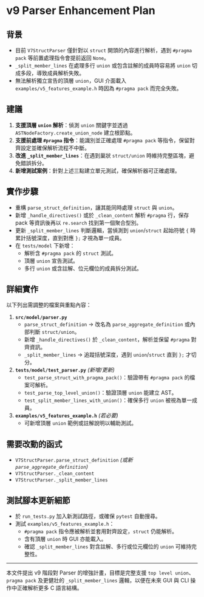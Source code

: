 # v9 Parser Enhancement Plan

## 背景
- 目前 `V7StructParser` 僅針對以 `struct` 開頭的內容進行解析，遇到 `#pragma pack` 等前置處理指令會提前返回 `None`。
- `_split_member_lines` 在處理多行 `union` 或包含註解的成員時容易將 `union` 切成多段，導致成員解析失敗。
- 無法解析獨立宣告的頂層 `union`，GUI 介面載入 `examples/v5_features_example.h` 時因為 `#pragma pack` 而完全失敗。

## 建議
1. **支援頂層 `union` 解析**：偵測 `union` 關鍵字並透過 `ASTNodeFactory.create_union_node` 建立根節點。
2. **支援前處理 `#pragma` 指令**：能識別並正確處理 `#pragma pack` 等指令，保留對齊設定並確保解析流程不中斷。
3. **改進 `_split_member_lines`**：在遇到巢狀 `struct/union` 時維持完整區塊，避免錯誤拆分。
4. **新增測試案例**：針對上述三點建立單元測試，確保解析器可正確處理。

## 實作步驟
- 重構 `parse_struct_definition`，讓其能同時處理 `struct` 與 `union`。
- 新增 `_handle_directives()` 或於 `_clean_content` 解析 `#pragma` 行，保存 pack 等資訊後再以 `re.search` 找到第一個聚合型別。
- 更新 `_split_member_lines` 判斷邏輯，當偵測到 `union`/`struct` 起始符號 `{` 時累計括號深度，直到對應 `};` 才視為單一成員。
- 在 `tests/model` 下新增：
  - 解析含 `#pragma pack` 的 `struct` 測試。
  - 頂層 `union` 宣告測試。
  - 多行 `union` 或含註解、位元欄位的成員拆分測試。

## 詳細實作
以下列出需調整的檔案與重點內容：
1. **`src/model/parser.py`**
   - `parse_struct_definition` → 改名為 `parse_aggregate_definition` 或內部判斷 `struct/union`。
   - 新增 `_handle_directives()` 於 `_clean_content`，解析並保留 `#pragma` 對齊資訊。
   - `_split_member_lines` → 追蹤括號深度，遇到 `union`/`struct` 直到 `};` 才切分。
2. **`tests/model/test_parser.py`** *(新增/更新)*
   - `test_parse_struct_with_pragma_pack()`：驗證帶有 `#pragma pack` 的檔案可解析。
   - `test_parse_top_level_union()`：驗證頂層 `union` 能建立 AST。
   - `test_split_member_lines_with_union()`：確保多行 `union` 被視為單一成員。
3. **`examples/v5_features_example.h`** *(若必要)*
   - 可新增頂層 `union` 範例或註解說明以輔助測試。

## 需要改動的函式
- `V7StructParser.parse_struct_definition` *(或新 `parse_aggregate_definition`)*
- `V7StructParser._clean_content`
- `V7StructParser._split_member_lines`

## 測試腳本更新細節
- 於 `run_tests.py` 加入新測試路徑，或確保 `pytest` 自動搜尋。
- 測試 `examples/v5_features_example.h`：
  - `#pragma pack` 指令應被解析並套用對齊設定，`struct` 仍能解析。
  - 含有頂層 `union` 時 GUI 亦能載入。
  - 確認 `_split_member_lines` 對含註解、多行或位元欄位的 `union` 可維持完整性。

---

本文件提出 v9 階段對 Parser 的增強計畫，目標是完整支援 `top level union`、`pragma pack` 及更健壯的 `_split_member_lines` 邏輯，以便在未來 GUI 與 CLI 操作中正確解析更多 C 語言結構。
